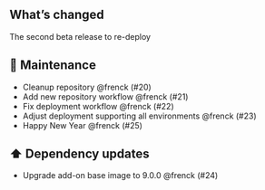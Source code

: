 ## What’s changed

The second beta release to re-deploy

## 🧰 Maintenance

- Cleanup repository @frenck (#20)
- Add new repository workflow @frenck (#21)
- Fix deployment workflow @frenck (#22)
- Adjust deployment supporting all environments @frenck (#23)
- Happy New Year @frenck (#25)

## ⬆️ Dependency updates

- Upgrade add-on base image to 9.0.0 @frenck (#24)
